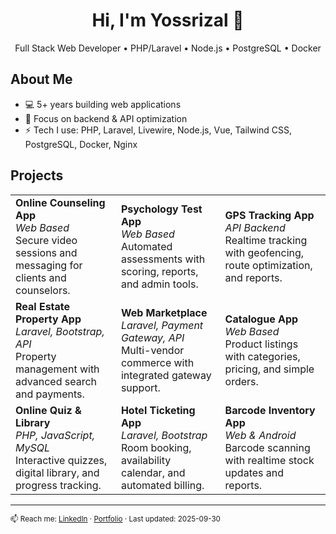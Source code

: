 <h1 align="center">Hi, I'm Yossrizal 👋</h1>
<p align="center">Full Stack Web Developer • PHP/Laravel • Node.js • PostgreSQL • Docker</p>

## About Me
- 💻 5+ years building web applications
- 🔭 Focus on backend & API optimization
- ⚡ Tech I use: PHP, Laravel, Livewire, Node.js, Vue, Tailwind CSS, PostgreSQL, Docker, Nginx

## Projects
<table>
  <tr>
    <td><strong>Online Counseling App</strong><br><em>Web Based</em><br>Secure video sessions and messaging for clients and counselors.</td>
    <td><strong>Psychology Test App</strong><br><em>Web Based</em><br>Automated assessments with scoring, reports, and admin tools.</td>
    <td><strong>GPS Tracking App</strong><br><em>API Backend</em><br>Realtime tracking with geofencing, route optimization, and reports.</td>
  </tr>
  <tr>
    <td><strong>Real Estate Property App</strong><br><em>Laravel, Bootstrap, API</em><br>Property management with advanced search and payments.</td>
    <td><strong>Web Marketplace</strong><br><em>Laravel, Payment Gateway, API</em><br>Multi-vendor commerce with integrated gateway support.</td>
    <td><strong>Catalogue App</strong><br><em>Web Based</em><br>Product listings with categories, pricing, and simple orders.</td>
  </tr>
  <tr>
    <td><strong>Online Quiz & Library</strong><br><em>PHP, JavaScript, MySQL</em><br>Interactive quizzes, digital library, and progress tracking.</td>
    <td><strong>Hotel Ticketing App</strong><br><em>Laravel, Bootstrap</em><br>Room booking, availability calendar, and automated billing.</td>
    <td><strong>Barcode Inventory App</strong><br><em>Web & Android</em><br>Barcode scanning with realtime stock updates and reports.</td>
  </tr>
</table>

---
<sub>📫 Reach me: [LinkedIn](https://linkedin.com/in/yossrizal) · [Portfolio](https://yossrizal.my.id) · Last updated: 2025-09-30</sub>
